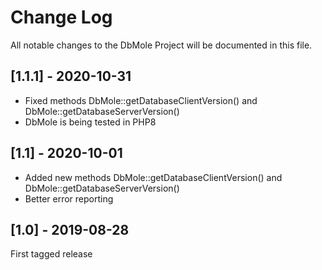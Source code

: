 Change Log
==========

All notable changes to the DbMole Project will be documented in this file.

## [1.1.1] - 2020-10-31

- Fixed methods DbMole::getDatabaseClientVersion() and DbMole::getDatabaseServerVersion()
- DbMole is being tested in PHP8

## [1.1] - 2020-10-01

- Added new methods DbMole::getDatabaseClientVersion() and DbMole::getDatabaseServerVersion()
- Better error reporting

## [1.0] - 2019-08-28

First tagged release
